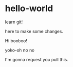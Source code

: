 # hello-world
learn git!

here to make some changes.  

Hi booboo!

yoko-oh no no

I'm gonna request you pull this.
